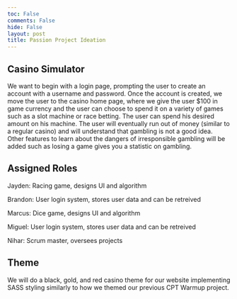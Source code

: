 ```yaml
---
toc: False
comments: False
hide: False
layout: post
title: Passion Project Ideation
---
```


## Casino Simulator

We want to begin with a login page, prompting the user to create an account with a username and password. Once the account is created, we move the user to the casino home page, where we give the user $100 in game currency and the user can choose to spend it on a variety of games such as a slot machine or race betting. The user can spend his desired amount on his machine. The user will eventually run out of money (similar to a regular casino) and will understand that gambling is not a good idea. Other features to learn about the dangers of irresponsible gambling will be added such as losing a game gives you a statistic on gambling.

## Assigned Roles

Jayden: Racing game, designs UI and algorithm

Brandon: User login system, stores user data and can be retreived  

Marcus: Dice game, designs UI and algorithm

Miguel: User login system, stores user data and can be retreived

Nihar: Scrum master, oversees projects

## Theme

We will do a black, gold, and red casino theme for our website implementing SASS styling similarly to how we themed our previous CPT Warmup project. 

